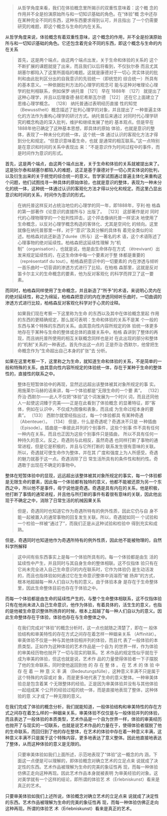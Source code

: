 <blockquote data-pid="kjPz27FH">从哲学角度来看，我们在体验概念里所揭示的双重性意味着：这个概 念的作用并不全是扮演原始所与和一切知识基础的角色。在“体验”概 念中还存在某种完全不同的东西，这种东西要求得到认可，并且指出 了一个仍需要研究的难题，即这个概念与生命的内在关系。</blockquote><p data-pid="K784U6CL">从哲学角度来说，体验概念有着双重性意味，这个概念的作用，并不全是扮演原始所与和一切知识基础的角色。它还包含着完全不同的东西，即这个概念与生命的内在关系</p><blockquote data-pid="iBDnt82e">首先，这是两个端点，由这两个端点出发，关于生命和体验的关系的 这个不断扩展的课题就提了出来，而且我们以后将看到，不仅狄尔泰 而且尤其胡塞尔都陷入了这里所面临的难题。这就是康德对于一切心 灵实体说的批判和由此批判区分出的自我意识的先验统一（即统觉的 综合统一）所具有的基本意义。一种依据批判方法的心理学的观念可 能与这种对唯理论心理学的批判相联系，例如保罗·纳托普 ［121］ 早在 1888年 〔127〕 就提出了这种心理学，并且以后理查德·赫尼希斯瓦尔德 ［122］ 还在它上面建立了思维心理学概念。 〔128〕 纳托普通过表明经历直接 性的知觉（Bewusstheit）概念描述了批判心理学的对象，并且提出了 一种普遍主体化的方法作为重构心理学的研讨方式。纳托普后来通过 对同时代心理学研究的概念构造的深入批判，维护和继续发展了他的 基本观点。但是早在1888年他已确定了这种基本思想，即具体的原始 体验，也就是意识的整体，表现了一种未分化的统一体，这个统一体 通过认识的客观化方法才得到分化和规定。“但意识意味着生命，也就 是通常的相互联系。”这一点特别是在意识和时间的关系中表现出 来：“不是意识作为时间过程中的事件，而是时间作为意识的形式。</blockquote><p data-pid="PXSW_ev9">首先，这是两个端点，由这两个端点出发，关于生命和体验的关系就被提出来了。这是狄尔泰和胡塞尔都陷入的难题，这正是基于康德对于一切心灵实体说的批判，以及衍生出来的关于统觉的综合统一的意义。哲学家试图通过普遍主体化来重构这个问题，他们试图找寻一种具体的原始体验，也就是意识的整体，表现为一种未分化的统一体，这种统一体通过认识的客观化方法才得以分化和规定。而这里凸显出意识和时间的关系，时间作为意识的形式。</p><blockquote data-pid="ntXUsm4r">在纳托普这样反对占统治地位的心理学的同一年，即1888年，亨利·柏 格森的第一部著作《论意识的直接所与》出版了。 ［123］ 这部著作是对 同时代的心理物理学的一个批判性抨击，这个抨击像纳托普一样坚决 地使用了生命概念，以反对心理学概念构造的客体化、尤其是空间化 的倾向。这里就像在纳托普那里一样，对于“意识”及其分解的具体有 着完全类似的论述。柏格森对此还新造了durée（所与）这一著名的术 语，这个术语陈述了心理事物的绝对延续性。柏格森把这延续性理解 为“机制”（organisation），也就是说，他是由生命体存在方式 （êtrevivant）出发来规定延续性的，在这生命体中每一个要素对于整 体都是重要的（représentatif du tout）。柏格森把意识中的一切要素的 内在渗透与倾听一首乐曲时一切音调的渗透方式进行了比较。在柏格 森那里，这就是反对笛卡尔主义的生命概念的要素，他为反对客观化 的科学而捍卫了这一要素。</blockquote><p data-pid="faaSQfRt">而同时，柏格森同样使用了生命概念，并且新造了“所予”的术语，来说明心灵内在的绝对延续性，称之为绵延，柏格森把意识的内在渗透同倾听乐曲时，一切曲调的渗透方式进行比较，柏格森反对客观化科学对于心灵的诠释。</p><blockquote data-pid="PAXTCnft">如果我们现在考察一下这里称为生命 的东西以及其中在体验概念里起 作用的东西的更精确规定，那么就可表明：生命和体验的关系不是某 个一般的东西与某个特殊的东西的关系。由其意向性内容所规定的体 验统一体更多地存在于某种与生命的整体或总体的直接关系中。柏格 森讲到了整体的再现，而且纳托普所使用的相互关联概念同样也是对 在此出现的部分和整体的“机制”关系的一种表述。首先作出这一点的 正是乔治·西默尔，他曾把生命概念作为“生命超出自己本身的扩张”去 分析。 </blockquote><p data-pid="stUy8VA2">如果在这里考察一下，这里称之为生命，就知道生命和体验的关系，不是简单的一般和特殊的关系，由其意向性内容所规定的体验统一体，存在于某种于生命的整体性的，直接性的联系之中。</p><blockquote data-pid="lMJx5P1O">整体在短暂体验中的再现，显然远远超出该整体被其对象所规定的事 实。用施莱尔马赫的话来讲，每一个体验都是“无限生命的一个要 素”。 〔132〕 乔治·西默尔——此人不仅把“体验”这个词发展为一个时兴 词，而且还同他人一起使这词臻于完美——正是在此看到了体验概念 的显著特征，即“客体，例如在认识中，不仅成为图像和表象，而且成 为生命过程本身的要素”。 〔133〕 西默尔就曾经指出过，每一个体验都具 有某种奇遇（Abenteuer）。 〔134〕 但是，什么是奇遇呢？奇遇决不只是 一种插曲（Episode）。插曲是一串彼此并列的个别事件，这些个别事 件不具有任何一种内在关系，而且也正因为这些个别事件只是插曲， 所以不具有任何一种持久的意义。反之，奇遇则与此相反，虽然奇遇 也同样打断了事物的通常进程，但是它是积极的，并且与它所打断的 联系发生很有意味的关联。所以，奇遇就可使生命作为整体，并在其 广度和强度上为人所感受。奇遇的魅力就基于这一点。奇遇消除了日 常生活所具有的条件性和制约性。奇遇敢于出现在不确定的事物中。</blockquote><p data-pid="Jb6fRoch">整体在短暂体验中的显现，远远超出该整体被其对象所规定的事实，每一个体验都是无限生命的要素，因此每一个体验都有独特的意义，他都不能被还原为另一个东西之中，所以他不是事件，毋宁说他是奇遇。奇遇是具有内在的关系，他是积极，他打断了事情的通常进程，并且他与所打断的事件有着很有意味的关联，因此他出现于不确定之中，消除了日常生活的机械因果关系</p><blockquote data-pid="4Fxhc3Yq">但是，奇遇同时也知道它作为奇遇所特有的例外性质，因此它仍与自 身不能一起被置入的通常事物的回复发生关联。所以，奇遇就如同一 个试验和一个检验一样被“通过了”，而我们正是从这种试验和检验中 得到充实和成熟。 </blockquote><p data-pid="BCu-4rTV">但是，奇遇同时也知道他作为奇遇所特有的例外性质，因此他不能被物理的，自然科学所解释</p><blockquote data-pid="8-hhfoCn">这中间有些东西事实上是每一个体验所具有的。每一个体验都是由生 活的延续性中产生，并且同时与其自身生命的整体相联。这不仅指体 验只有在它尚未完全进入自己生命意识的内在联系时，它作为体验仍 是生动活泼的，而且也指体验如何通过它在生命意识整体中消溶而“被 扬弃”的方式，根本地超越每一种人们自以为有的意义。由于体验本身 是存在于生命整体里，因此生命整体目前也存在于体验之中。 </blockquote><p data-pid="rIWl9CAk">而每一个体验都是由生命的延续性产生的，与整个生命整体相联系，这不仅指体验只有在他尚未进入自己生命意识，他作为体验，有着具体的，活生生的意义，也指的是他被生命意识整体所扬弃的时候，根本上超越了每一种人们自以为的意义。因此生命整体存在于体验，体验也存在与生命整体之中。</p><blockquote data-pid="mZWHV3kH">在我们完成对“体验”的概念分析时，这一点也就随之清楚了，即在一 般体验结构和审美特性的存在方式之间存在着怎样一种姻亲关系 （Affinität）。审美体验不仅是一种与其他体验相并列的体验，而且代 表了一般体验的本质类型。正如作为这种体验的艺术作品是一个自为 的世界一样，作为体验的审美经历物也抛开了一切与现实的联系。艺 术作品的规定性似乎就在于成为审美的体验，但这也就是说，艺术作 品的力量使得体验者一下子摆脱了他的生命联系，同时使他返回到他 的 存 在 整 体 。 在 艺 术 的 体 验 中 存 在 着 一 种 意 义 丰 满 （Bedeutungsfülle），这种意义丰满不只是属于这个特殊的内容或对 象，而是更多地代表了生命的意义整体。一种审美体验总是包含着某 个无限整体的经验。正是因为审美体验并没有与其他体验一起组成某 个公开的经验过程的统一体，而是直接地表现了整体，这种体验的意 义才成了一种无限的意义。</blockquote><p data-pid="iehJEO9_">在我们完成了体验的概念分析，我们就能知道，一般体验结构和审美特性的存在方式之间存在着怎么样的一种姻亲关系，审美体验不仅仅是与一般体验并列的体验，而且表达了一般体验的本质类型，艺术作品是一个自为世界一样，体验的审美经历也抛开了与现实的一切联系，也就是说艺术作品的力量在于，使得体验者摆脱了他的生命联系，而回归到了他的存在整体，在艺术的体验中存在着一种意义丰满，这种意义丰满不只是属于这个特殊内容，更多地表达了意义整体。因此他直接地表达了整体，从而这种体验的意义是无限的。</p><blockquote data-pid="veD0w3iw">只要审美体验如我们上面所述，示范地表现了“体验”这一概念的内 涵，下面这一点便是可以理解的，即体验概念对确立艺术的立足点来 说就成了决定性的东西。艺术作品被理解为生命的完美的象征性再 现，而每一种体验仿佛正走向这种再现。因此艺术作品本身就被表明 为审美经验的对象。这对美学就有一个这样的结论，即所谓的体验艺 术（Erlebniskunst）看来是真正的艺术。</blockquote><p data-pid="9Wrsb0sN">只要审美体验如我们上述所说，体验概念对确立艺术的立足点来 说就成了决定性的东西。艺术作品被理解为生命的完美的象征性再 现，而每一种体验仿佛正走向这种再现。所谓的体验艺 术（Erlebniskunst）看来是真正的艺术。</p><p></p>